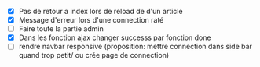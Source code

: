 - [x] Pas de retour a index lors de reload de d'un article
- [x] Message d'erreur lors d'une connection raté
- [ ] Faire toute la partie admin
- [x] Dans les fonction ajax changer successs par fonction done
- [ ] rendre navbar responsive (proposition: mettre connection dans side bar quand trop petit/ ou crée page de connection)